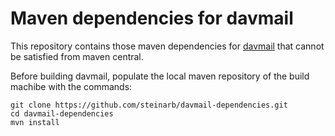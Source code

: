 # Maven dependencies for davmail

This repository contains those maven dependencies for [davmail](http://davmail.sourceforge.net) that cannot be satisfied from maven central.

Before building davmail, populate the local maven repository of the build machibe with the commands:
```
git clone https://github.com/steinarb/davmail-dependencies.git
cd davmail-dependencies
mvn install
```
